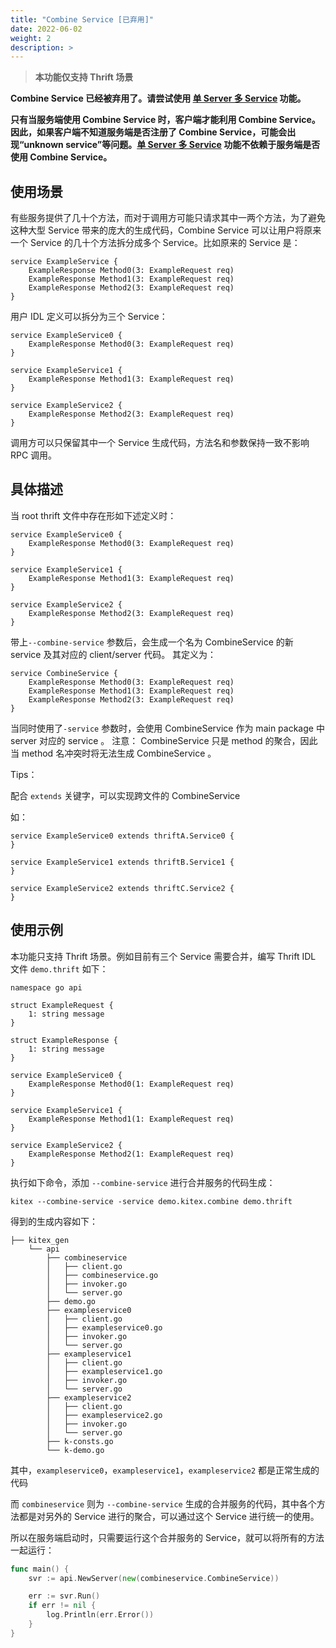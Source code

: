 ```yaml
---
title: "Combine Service [已弃用]"
date: 2022-06-02
weight: 2
description: >
---
```


> **本功能仅支持 Thrift 场景**

**Combine Service 已经被弃用了。请尝试使用 [单 Server 多 Service](/zh/docs/kitex/tutorials/advanced-feature/multi_service/) 功能。**

**只有当服务端使用 Combine Service 时，客户端才能利用 Combine Service。因此，如果客户端不知道服务端是否注册了 Combine Service，可能会出现“unknown service”等问题。[单 Server 多 Service](/zh/docs/kitex/tutorials/advanced-feature/multi_service/) 功能不依赖于服务端是否使用 Combine Service。**

## 使用场景

有些服务提供了几十个方法，而对于调用方可能只请求其中一两个方法，为了避免这种大型 Service 带来的庞大的生成代码，Combine Service 可以让用户将原来一个 Service 的几十个方法拆分成多个 Service。比如原来的 Service 是：

```thrift
service ExampleService {
    ExampleResponse Method0(3: ExampleRequest req)
    ExampleResponse Method1(3: ExampleRequest req)
    ExampleResponse Method2(3: ExampleRequest req)
}
```

用户 IDL 定义可以拆分为三个 Service：

```thrift
service ExampleService0 {
    ExampleResponse Method0(3: ExampleRequest req)
}

service ExampleService1 {
    ExampleResponse Method1(3: ExampleRequest req)
}

service ExampleService2 {
    ExampleResponse Method2(3: ExampleRequest req)
}
```

调用方可以只保留其中一个 Service 生成代码，方法名和参数保持一致不影响 RPC 调用。

## 具体描述

当 root thrift 文件中存在形如下述定义时：

```thrift
service ExampleService0 {
    ExampleResponse Method0(3: ExampleRequest req)
}

service ExampleService1 {
    ExampleResponse Method1(3: ExampleRequest req)
}

service ExampleService2 {
    ExampleResponse Method2(3: ExampleRequest req)
}
```

带上`--combine-service` 参数后，会生成一个名为 CombineService 的新 service 及其对应的 client/server 代码。
其定义为：

```thrift
service CombineService {
    ExampleResponse Method0(3: ExampleRequest req)
    ExampleResponse Method1(3: ExampleRequest req)
    ExampleResponse Method2(3: ExampleRequest req)
}
```

当同时使用了`-service` 参数时，会使用 CombineService 作为 main package 中 server 对应的 service 。
注意： CombineService 只是 method 的聚合，因此当 method 名冲突时将无法生成 CombineService 。

Tips：

配合 `extends` 关键字，可以实现跨文件的 CombineService

如：

```
service ExampleService0 extends thriftA.Service0 {
}

service ExampleService1 extends thriftB.Service1 {
}

service ExampleService2 extends thriftC.Service2 {
}
```

## 使用示例

本功能只支持 Thrift 场景。例如目前有三个 Service 需要合并，编写 Thrift IDL 文件 `demo.thrift` 如下：

```Thrift
namespace go api

struct ExampleRequest {
	1: string message
}

struct ExampleResponse {
	1: string message
}

service ExampleService0 {
    ExampleResponse Method0(1: ExampleRequest req)
}

service ExampleService1 {
    ExampleResponse Method1(1: ExampleRequest req)
}

service ExampleService2 {
    ExampleResponse Method2(1: ExampleRequest req)
}
```

执行如下命令，添加 `--combine-service` 进行合并服务的代码生成：

```
kitex --combine-service -service demo.kitex.combine demo.thrift
```

得到的生成内容如下：

```
├── kitex_gen
    └── api
        ├── combineservice
        │   ├── client.go
        │   ├── combineservice.go
        │   ├── invoker.go
        │   └── server.go
        ├── demo.go
        ├── exampleservice0
        │   ├── client.go
        │   ├── exampleservice0.go
        │   ├── invoker.go
        │   └── server.go
        ├── exampleservice1
        │   ├── client.go
        │   ├── exampleservice1.go
        │   ├── invoker.go
        │   └── server.go
        ├── exampleservice2
        │   ├── client.go
        │   ├── exampleservice2.go
        │   ├── invoker.go
        │   └── server.go
        ├── k-consts.go
        └── k-demo.go
```

其中，`exampleservice0`，`exampleservice1`，`exampleservice2` 都是正常生成的代码

而 `combineservice` 则为 `--combine-service` 生成的合并服务的代码，其中各个方法都是对另外的 Service 进行的聚合，可以通过这个 Service 进行统一的使用。

所以在服务端启动时，只需要运行这个合并服务的 Service，就可以将所有的方法一起运行：

```go
func main() {
	svr := api.NewServer(new(combineservice.CombineService))

	err := svr.Run()
	if err != nil {
		log.Println(err.Error())
	}
}
```
